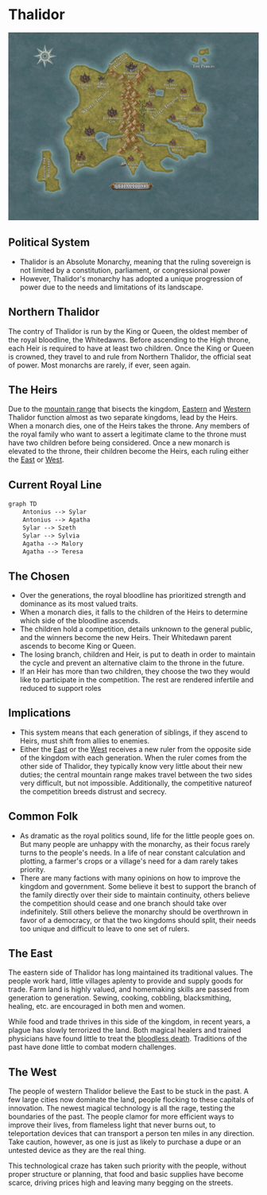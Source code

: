 # Thalidor
![alt text](<Thalidor.jpg>)
## Political System
* Thalidor is an Absolute Monarchy, meaning that the ruling sovereign is not limited by a constitution, parliament, or congressional power
* However, Thalidor's monarchy has adopted a unique progression of power due to the needs and limitations of its landscape.

## Northern Thalidor
The contry of Thalidor is run by the King or Queen, the oldest member of the royal bloodline, the Whitedawns. Before ascending to the High throne, each Heir is required to have at least two children. Once the King or Queen is crowned, they travel to and rule from Northern Thalidor, the official seat of power. Most monarchs are rarely, if ever, seen again.

## The Heirs
Due to the [mountain range](../Geography/Mountains.md) that bisects the kingdom, [Eastern](#the-east) and [Western](#the-west) Thalidor function almost as two separate kingdoms, lead by the Heirs. When a monarch dies, one of the Heirs takes the throne. Any members of the royal family who want to assert a legitimate clame to the throne must have two children before being considered. Once a new monarch is elevated to the throne, their children become the Heirs, each ruling either the [East](#the-east) or [West](#the-west).

## Current Royal Line
```mermaid
graph TD
    Antonius --> Sylar
    Antonius --> Agatha
    Sylar --> Szeth
    Sylar --> Sylvia
    Agatha --> Malory
    Agatha --> Teresa
```

## The Chosen
* Over the generations, the royal bloodline has prioritized strength and dominance as its most valued traits.
* When a monarch dies, it falls to the children of the Heirs to determine which side of the bloodline ascends.
* The children hold a competition, details unknown to the general public, and the winners become the new Heirs. Their Whitedawn parent ascends to become King or Queen.
* The losing branch, children and Heir, is put to death in order to maintain the cycle and prevent an alternative claim to the throne in the future.
* If an Heir has more than two children, they choose the two they would like to participate in the competition. The rest are rendered infertile and reduced to support roles

## Implications
* This system means that each generation of siblings, if they ascend to Heirs, must shift from allies to enemies.
* Either the [East](#the-east) or the [West](#the-west) receives a new ruler from the opposite side of the kingdom with each generation. When the ruler comes from the other side of Thalidor, they typically know very little about their new duties; the central mountain range makes travel between the two sides very difficult, but not impossible. Additionally, the competitive natureof the competition breeds distrust and secrecy.

## Common Folk
* As dramatic as the royal politics sound, life for the little people goes on. But many people are unhappy with the monarchy, as their focus rarely turns to the people's needs. In a life of near constant calculation and plotting, a farmer's crops or a village's need for a dam rarely takes priority.
* There are many factions with many opinions on how to improve the kingdom and government. Some believe it best to support the branch of the family directly over their side to maintain continuity, others believe the competition should cease and one branch should take over indefinitely. Still others believe the monarchy should be overthrown in favor of a democracy, or that the two kingdoms should split, their needs too unique and difficult to leave to one set of rulers.

## The East
The eastern side of Thalidor has long maintained its traditional values. The people work hard, little villages aplenty to provide and supply goods for trade. Farm land is highly valued, and homemaking skills are passed from generation to generation. Sewing, cooking, cobbling, blacksmithing, healing, etc. are encouraged in both men and women.

While food and trade thrives in this side of the kingdom, in recent years, a plague has slowly terrorized the land. Both magical healers and trained physicians have found little to treat the [bloodless death](../Conditions.md#bloodless-death). Traditions of the past have done little to combat modern challenges. 

## The West
The people of western Thalidor believe the East to be stuck in the past. A few large cities now dominate the land, people flocking to these capitals of innovation. The newest magical technology is all the rage, testing the boundaries of the past. The people clamor for more efficient ways to improve their lives, from flameless light that never burns out, to teleportation devices that can transport a person ten miles in any direction. Take caution, however, as one is just as likely to purchase a dupe or an untested device as they are the real thing.

This technological craze has taken such priority with the people, without proper structure or planning, that food and basic supplies have become scarce, driving prices high and leaving many begging on the streets.
